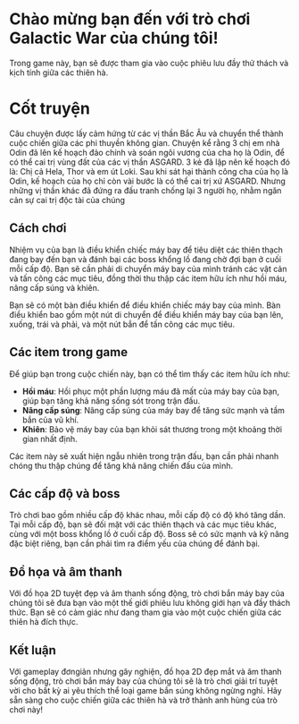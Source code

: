 # Chào mừng bạn đến với trò chơi Galactic War của chúng tôi!

Trong game này, bạn sẽ được tham gia vào cuộc phiêu lưu đầy thử thách và kịch tính giữa các thiên hà.
# Cốt truyện
Câu chuyện được lấy cảm hứng từ các vị thần Bắc Âu và chuyển thể thành cuộc chiến giữa các phi thuyền không gian.
Chuyện kể rằng 3 chị em nhà Odin đã lên kế hoạch đảo chính và soán ngôi vương của cha họ là Odin, để có thể cai trị vùng đất của các vị thần ASGARD.
3 kẻ đã lập nên kế hoạch đó là: Chị cả Hela, Thor và em út Loki.
Sau khi sát hại thành công cha của họ là Odin, kế hoạch của họ chỉ còn vài bước là có thể cai trị xứ ASGARD.
Nhưng những vị thần khác đã đứng ra đấu tranh chống lại 3 người họ, nhằm ngăn cản sự cai trị độc tài của chúng

## Cách chơi

Nhiệm vụ của bạn là điều khiển chiếc máy bay để tiêu diệt các thiên thạch đang bay đến bạn và đánh bại các boss khổng lồ đang chờ đợi bạn ở cuối mỗi cấp độ. Bạn sẽ cần phải di chuyển máy bay của mình tránh các vật cản và tấn công các mục tiêu, đồng thời thu thập các item hữu ích như hồi máu, nâng cấp súng và khiên.

Bạn sẽ có một bàn điều khiển để điều khiển chiếc máy bay của mình. Bàn điều khiển bao gồm một nút di chuyển để điều khiển máy bay của bạn lên, xuống, trái và phải, và một nút bắn để tấn công các mục tiêu.

## Các item trong game

Để giúp bạn trong cuộc chiến này, bạn có thể tìm thấy các item hữu ích như:

- **Hồi máu**: Hồi phục một phần lượng máu đã mất của máy bay của bạn, giúp bạn tăng khả năng sống sót trong trận đấu.
- **Nâng cấp súng**: Nâng cấp súng của máy bay để tăng sức mạnh và tầm bắn của vũ khí.
- **Khiên**: Bảo vệ máy bay của bạn khỏi sát thương trong một khoảng thời gian nhất định.

Các item này sẽ xuất hiện ngẫu nhiên trong trận đấu, bạn cần phải nhanh chóng thu thập chúng để tăng khả năng chiến đấu của mình.

## Các cấp độ và boss

Trò chơi bao gồm nhiều cấp độ khác nhau, mỗi cấp độ có độ khó tăng dần. Tại mỗi cấp độ, bạn sẽ đối mặt với các thiên thạch và các mục tiêu khác, cùng với một boss khổng lồ ở cuối cấp độ. Boss sẽ có sức mạnh và kỹ năng đặc biệt riêng, bạn cần phải tìm ra điểm yếu của chúng để đánh bại.

## Đồ họa và âm thanh

Với đồ họa 2D tuyệt đẹp và âm thanh sống động, trò chơi bắn máy bay của chúng tôi sẽ đưa bạn vào một thế giới phiêu lưu không giới hạn và đầy thách thức. Bạn sẽ có cảm giác như đang tham gia vào một cuộc chiến giữa các thiên hà đích thực.

## Kết luận

Với gameplay đơngiản nhưng gây nghiện, đồ họa 2D đẹp mắt và âm thanh sống động, trò chơi bắn máy bay của chúng tôi sẽ là trò chơi giải trí tuyệt vời cho bất kỳ ai yêu thích thể loại game bắn súng không ngừng nghỉ. Hãy sẵn sàng cho cuộc chiến giữa các thiên hà và trở thành anh hùng của trò chơi này!

